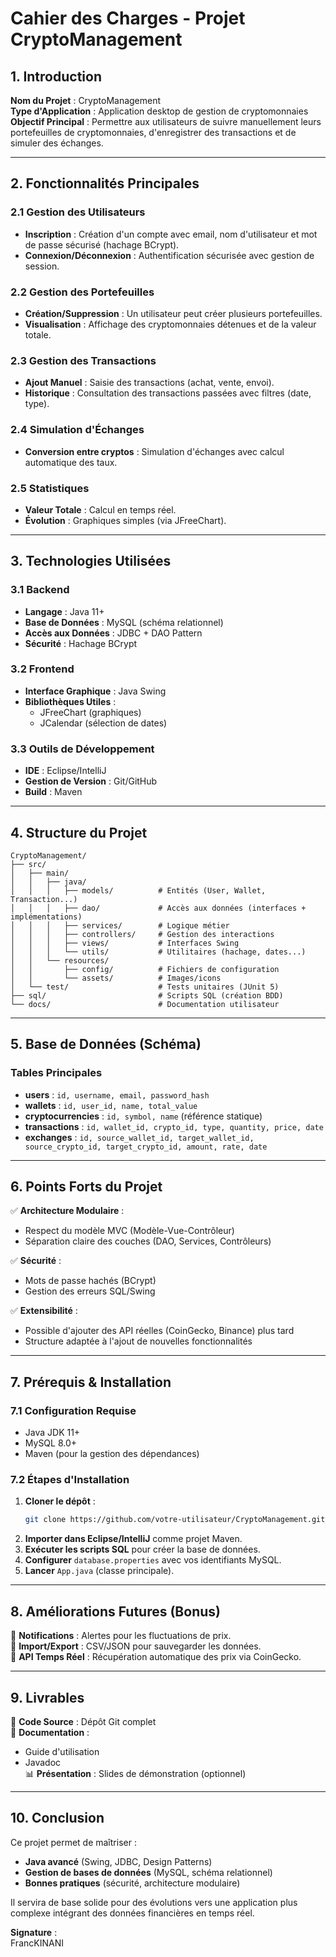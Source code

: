 # **Cahier des Charges - Projet CryptoManagement**  

## **1. Introduction**  
**Nom du Projet** : CryptoManagement  
**Type d'Application** : Application desktop de gestion de cryptomonnaies  
**Objectif Principal** : Permettre aux utilisateurs de suivre manuellement leurs portefeuilles de cryptomonnaies, d'enregistrer des transactions et de simuler des échanges.  

---

## **2. Fonctionnalités Principales**  

### **2.1 Gestion des Utilisateurs**  
- **Inscription** : Création d'un compte avec email, nom d'utilisateur et mot de passe sécurisé (hachage BCrypt).  
- **Connexion/Déconnexion** : Authentification sécurisée avec gestion de session.  

### **2.2 Gestion des Portefeuilles**  
- **Création/Suppression** : Un utilisateur peut créer plusieurs portefeuilles.  
- **Visualisation** : Affichage des cryptomonnaies détenues et de la valeur totale.  

### **2.3 Gestion des Transactions**  
- **Ajout Manuel** : Saisie des transactions (achat, vente, envoi).  
- **Historique** : Consultation des transactions passées avec filtres (date, type).  

### **2.4 Simulation d'Échanges**  
- **Conversion entre cryptos** : Simulation d'échanges avec calcul automatique des taux.  

### **2.5 Statistiques**  
- **Valeur Totale** : Calcul en temps réel.  
- **Évolution** : Graphiques simples (via JFreeChart).  

---

## **3. Technologies Utilisées**  

### **3.1 Backend**  
- **Langage** : Java 11+  
- **Base de Données** : MySQL (schéma relationnel)  
- **Accès aux Données** : JDBC + DAO Pattern  
- **Sécurité** : Hachage BCrypt  

### **3.2 Frontend**  
- **Interface Graphique** : Java Swing  
- **Bibliothèques Utiles** :  
  - JFreeChart (graphiques)  
  - JCalendar (sélection de dates)  

### **3.3 Outils de Développement**  
- **IDE** : Eclipse/IntelliJ  
- **Gestion de Version** : Git/GitHub  
- **Build** : Maven  

---

## **4. Structure du Projet**  

```
CryptoManagement/
├── src/
│   ├── main/
│   │   ├── java/
│   │   │   ├── models/          # Entités (User, Wallet, Transaction...)
│   │   │   ├── dao/             # Accès aux données (interfaces + implémentations)
│   │   │   ├── services/        # Logique métier
│   │   │   ├── controllers/     # Gestion des interactions
│   │   │   ├── views/           # Interfaces Swing
│   │   │   └── utils/           # Utilitaires (hachage, dates...)
│   │   └── resources/
│   │       ├── config/          # Fichiers de configuration
│   │       └── assets/          # Images/icons
│   └── test/                    # Tests unitaires (JUnit 5)
├── sql/                         # Scripts SQL (création BDD)
└── docs/                        # Documentation utilisateur
```

---

## **5. Base de Données (Schéma)**  

### **Tables Principales**  
- **users** : `id, username, email, password_hash`  
- **wallets** : `id, user_id, name, total_value`  
- **cryptocurrencies** : `id, symbol, name` (référence statique)  
- **transactions** : `id, wallet_id, crypto_id, type, quantity, price, date`  
- **exchanges** : `id, source_wallet_id, target_wallet_id, source_crypto_id, target_crypto_id, amount, rate, date`  

---

## **6. Points Forts du Projet**  

✅ **Architecture Modulaire** :  
- Respect du modèle MVC (Modèle-Vue-Contrôleur)  
- Séparation claire des couches (DAO, Services, Contrôleurs)  

✅ **Sécurité** :  
- Mots de passe hachés (BCrypt)  
- Gestion des erreurs SQL/Swing  

✅ **Extensibilité** :  
- Possible d'ajouter des API réelles (CoinGecko, Binance) plus tard  
- Structure adaptée à l'ajout de nouvelles fonctionnalités  

---

## **7. Prérequis & Installation**  

### **7.1 Configuration Requise**  
- Java JDK 11+  
- MySQL 8.0+  
- Maven (pour la gestion des dépendances)  

### **7.2 Étapes d'Installation**  
1. **Cloner le dépôt** :  
   ```bash
   git clone https://github.com/votre-utilisateur/CryptoManagement.git
   ```
2. **Importer dans Eclipse/IntelliJ** comme projet Maven.  
3. **Exécuter les scripts SQL** pour créer la base de données.  
4. **Configurer** `database.properties` avec vos identifiants MySQL.  
5. **Lancer** `App.java` (classe principale).  

---

## **8. Améliorations Futures (Bonus)**  

🔹 **Notifications** : Alertes pour les fluctuations de prix.  
🔹 **Import/Export** : CSV/JSON pour sauvegarder les données.  
🔹 **API Temps Réel** : Récupération automatique des prix via CoinGecko.  

---

## **9. Livrables**  

📁 **Code Source** : Dépôt Git complet  
📄 **Documentation** :  
   - Guide d'utilisation  
   - Javadoc  
📊 **Présentation** : Slides de démonstration (optionnel)  

---

## **10. Conclusion**  
Ce projet permet de maîtriser :  
- **Java avancé** (Swing, JDBC, Design Patterns)  
- **Gestion de bases de données** (MySQL, schéma relationnel)  
- **Bonnes pratiques** (sécurité, architecture modulaire)  

Il servira de base solide pour des évolutions vers une application plus complexe intégrant des données financières en temps réel.  

**Signature** :  
FrancKINANI